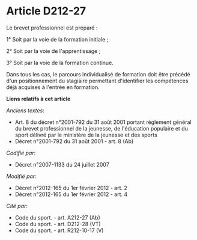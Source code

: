 # Article D212-27

Le brevet professionnel est préparé : 

1° Soit par la voie de la formation initiale ; 

2° Soit par la voie de l'apprentissage ; 

3° Soit par la voie de la formation continue.

Dans tous les cas, le parcours individualisé de formation doit être précédé d'un positionnement du stagiaire permettant
d'identifier les compétences déjà acquises à l'entrée en formation.

**Liens relatifs à cet article**

_Anciens textes_:

  - Art. 8 du décret n°2001-792 du 31 août 2001 portant règlement général du brevet professionnel de la jeunesse, de l'éducation populaire et du sport délivré par le ministère de la jeunesse et des sports
  - Décret n°2001-792 du 31 août 2001 - art. 8 (Ab)

_Codifié par_:

  - Décret n°2007-1133 du 24 juillet 2007

_Modifié par_:

  - Décret n°2012-165 du 1er février 2012 - art. 2
  - Décret n°2012-165 du 1er février 2012 - art. 4

_Cité par_:

  - Code du sport. - art. A212-27 (Ab)
  - Code du sport. - art. D212-28 (VT)
  - Code du sport. - art. R212-10-17 (V)
